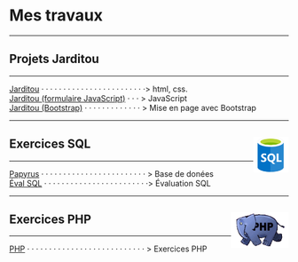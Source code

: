 # Mes travaux

---
## Projets Jarditou
---

[Jarditou](Accueil.html) · · · · · · · · · · · · · · · · · · · · · · · ·> html, css.  
[Jarditou (formulaire JavaScript)](https://github.com/Leiars/Javascriptest/index.html) · · · > JavaScript  
[Jarditou (Bootstrap)](https://github.com/Leiars/jarditou_bootstrap/index.html) · · · · · · · · · · · · · > Mise en page avec Bootstrap  

---
## Exercices SQL <img align="right" src="src/img/SQL.png" alt="SQL" title="Struured Query Language" widht="auto" height="64px">
---

[Papyrus](https://github.com/Leiars/papyrus) · · · · · · · · · · · · · · · · · · · · · · · · > Base de donées  
[Éval SQL](https://github.com/Leiars/eval_sql) · · · · · · · · · · · · · · · · · · · · · · · ·> Évaluation SQL

---
## Exercices PHP <img align="right" src="src/img/php_anim.jpg" alt="PHP" title="PHP" widht="auto" height="64px">
---

[PHP](https://github.com/Leiars/php) · · · · · · · · · · · · · · · · · · · · · · · · · · · > Exercices PHP  